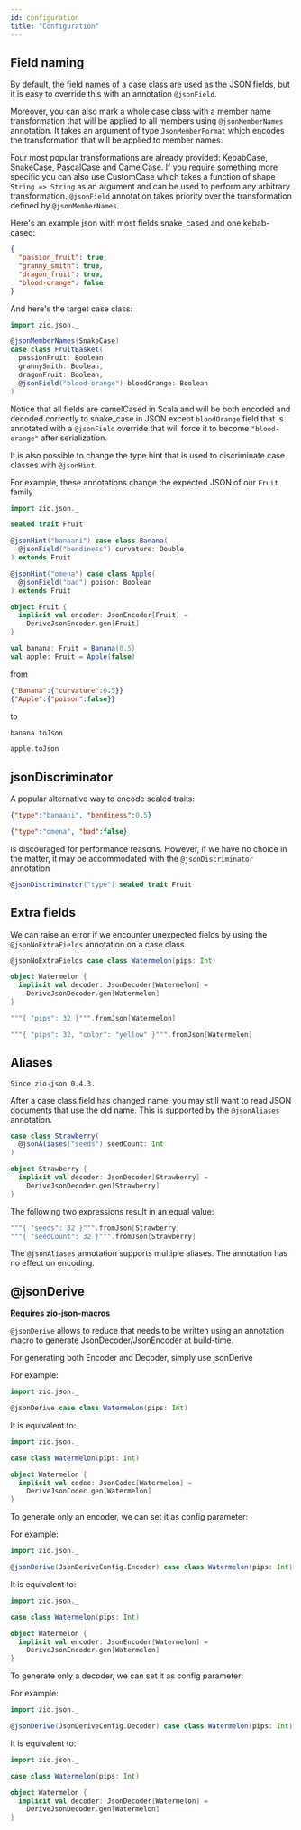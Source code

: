 ```yaml
---
id: configuration
title: "Configuration"
---
```


## Field naming

By default, the field names of a case class are used as the JSON fields, but it is easy to override this with an annotation `@jsonField`.

Moreover, you can also mark a whole case class with a member name transformation that will be applied to all members using `@jsonMemberNames` annotation. It takes an argument of type `JsonMemberFormat` which encodes the transformation that will be applied to member names.

Four most popular transformations are already provided: KebabCase, SnakeCase, PascalCase and CamelCase. If you require something more specific you can also use CustomCase which takes a function of shape `String => String` as an argument and can be used to perform any arbitrary transformation. `@jsonField` annotation takes priority over the transformation defined by `@jsonMemberNames`.

Here's an example json with most fields snake_cased and one kebab-cased:
```json
{
  "passion_fruit": true,
  "granny_smith": true,
  "dragon_fruit": true,
  "blood-orange": false
}
```

And here's the target case class:

```scala mdoc:compile-only
import zio.json._

@jsonMemberNames(SnakeCase)
case class FruitBasket(
  passionFruit: Boolean, 
  grannySmith: Boolean, 
  dragonFruit: Boolean, 
  @jsonField("blood-orange") bloodOrange: Boolean
)
```

Notice that all fields are camelCased in Scala and will be both encoded and decoded correctly to snake_case in JSON except `bloodOrange` field that is annotated with a `@jsonField` override that will force it to become `"blood-orange"` after serialization.

It is also possible to change the type hint that is used to discriminate case classes with `@jsonHint`.

For example, these annotations change the expected JSON of our `Fruit` family

```scala mdoc
import zio.json._

sealed trait Fruit

@jsonHint("banaani") case class Banana(
  @jsonField("bendiness") curvature: Double
) extends Fruit

@jsonHint("omena") case class Apple(
  @jsonField("bad") poison: Boolean
) extends Fruit

object Fruit {
  implicit val encoder: JsonEncoder[Fruit] =
    DeriveJsonEncoder.gen[Fruit]
}

val banana: Fruit = Banana(0.5)
val apple: Fruit = Apple(false)
```

from

```json
{"Banana":{"curvature":0.5}}
{"Apple":{"poison":false}}
```

to

```scala mdoc:to-string
banana.toJson
```

```scala mdoc:to-string
apple.toJson
```

## jsonDiscriminator


A popular alternative way to encode sealed traits:

```json
{"type":"banaani", "bendiness":0.5}

{"type":"omena", "bad":false}
```

is discouraged for performance reasons. However, if we have no choice in the matter, it may be accommodated with the `@jsonDiscriminator` annotation

```scala mdoc:compile-only
@jsonDiscriminator("type") sealed trait Fruit
```

## Extra fields

We can raise an error if we encounter unexpected fields by using the `@jsonNoExtraFields` annotation on a case class.

```scala mdoc
@jsonNoExtraFields case class Watermelon(pips: Int)

object Watermelon {
  implicit val decoder: JsonDecoder[Watermelon] =
    DeriveJsonDecoder.gen[Watermelon]
}
```

```scala mdoc
"""{ "pips": 32 }""".fromJson[Watermelon]
```

```scala mdoc
"""{ "pips": 32, "color": "yellow" }""".fromJson[Watermelon]
```

## Aliases

    Since zio-json 0.4.3.

After a case class field has changed name, you may still want to read JSON documents that use the old name. This is supported by the `@jsonAliases` annotation.

```scala mdoc
case class Strawberry(
  @jsonAliases("seeds") seedCount: Int
)

object Strawberry {
  implicit val decoder: JsonDecoder[Strawberry] =
    DeriveJsonDecoder.gen[Strawberry]
}
```

The following two expressions result in an equal value:
```scala mdoc
"""{ "seeds": 32 }""".fromJson[Strawberry]
"""{ "seedCount": 32 }""".fromJson[Strawberry]
```

The `@jsonAliases` annotation supports multiple aliases. The annotation has no effect on encoding.

## @jsonDerive

**Requires zio-json-macros**

`@jsonDerive` allows to reduce that needs to be written using an annotation macro to generate JsonDecoder/JsonEncoder at build-time.

For generating both Encoder and Decoder, simply use jsonDerive

For example: 

```scala mdoc:compile-only
import zio.json._

@jsonDerive case class Watermelon(pips: Int)
```
It is equivalent to:

```scala mdoc:compile-only
import zio.json._

case class Watermelon(pips: Int)

object Watermelon {
  implicit val codec: JsonCodec[Watermelon] =
    DeriveJsonCodec.gen[Watermelon]
}
```

To generate only an encoder, we can set it as config parameter:

For example:

```scala mdoc:compile-only
import zio.json._

@jsonDerive(JsonDeriveConfig.Encoder) case class Watermelon(pips: Int)
```
It is equivalent to:

```scala mdoc:compile-only
import zio.json._

case class Watermelon(pips: Int)

object Watermelon {
  implicit val encoder: JsonEncoder[Watermelon] =
    DeriveJsonEncoder.gen[Watermelon]
}
```

To generate only a decoder, we can set it as config parameter:

For example:

```scala modc:compile-only
import zio.json._

@jsonDerive(JsonDeriveConfig.Decoder) case class Watermelon(pips: Int)
```
It is equivalent to:

```scala mdoc:compile-only
import zio.json._

case class Watermelon(pips: Int)

object Watermelon {
  implicit val decoder: JsonDecoder[Watermelon] =
    DeriveJsonDecoder.gen[Watermelon]
}
```
